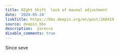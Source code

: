```yaml
---
title: NIght Shift  lack of maunal adjustment
date: '2024-05-24'
linkTitle: https://bbs.deepin.org/en/post/268419
source: deepin_bbs
description:  yarecco 
disable_comments: true
---
```

Since seve
